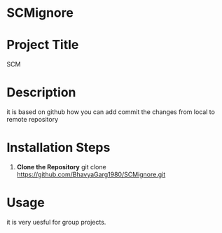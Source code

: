 # SCMignore
# Project Title 
SCM 

# Description 
it is based on github how you can add commit the changes from local to remote repository

# Installation Steps
1. **Clone the Repository**
  git clone https://github.com/BhavyaGarg1980/SCMignore.git

  # Usage
  it is very uesful for group projects.
